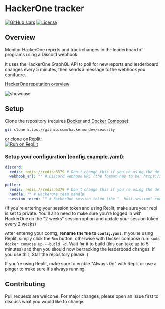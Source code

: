 # HackerOne tracker
[![GitHub stars](https://img.shields.io/github/stars/hackermondev/sexurity)](https://github.com/hackermondev/sexurity/stargazers)
[![License](https://img.shields.io/github/license/hackermondev/sexurity)](LICENSE)

## Overview
Monitor HackerOne reports and track changes in the leaderboard of programs using a Discord webhook.

It uses the HackerOne GraphQL API to poll for new reports and leaderboard changes every 5 minutes, then sends a message to the webhook you conifugre.

[HackerOne reputation overview](https://docs.hackerone.com/hackers/reputation.html)

![showcase](https://i.imgur.com/g2J0xRK.png)


## Setup

Clone the repository (requires [Docker](https://docs.docker.com/get-docker/) and [Docker Compose](https://docs.docker.com/compose/install/)):
```bash
git clone https://github.com/hackermondev/sexurity
```
or clone on Replit:<br>
[![Run on Repl.it](https://replit.com/badge/github/hackermondev/sexurity)](https://replit.com/new/github/hackermondev/sexurity)




### Setup your configuration (config.example.yaml):
```yaml
discord:
  redis: redis://redis:6379 # Don't change this if you're using the default Docker compose/Replit configuration
  webhook_url: "" # Discord webhook URL (the format has to be: https://discord.com/api/webhooks/{webhook_id}/{webhook_token})

poller:
  redis: redis://redis:6379 # Don't change this if you're using the default Docker compose/Replit configuration
  handle: "" # HackerOne team handle
  session_token: "" # HackerOne session token (the "__Host-session" cookie), this is only required if you're tracking a private team
```
(If you're entering your session token and using Replit, make sure your repl is set to private. You'll also need to make sure you're logged in with HackerOne on the "2 weeks" session option and update your session token every 2 weeks)


After entering your config, **rename the file to ``config.yaml``**. If you're using Replit, simply click the ``Run`` button, otherwise with Docker compose run: ``sudo docker compose up --build -d``. Wait for it to build (this can take up to 5 minutes) and then you should now be tracking the leaderboad changes.
If you use this, Star the repository please :)

If you're using Replit, make sure to enable "Always On" with Replit or use a pinger to make sure it's always running.

## Contributing
Pull requests are welcome. For major changes, please open an issue first to discuss what you would like to change.
